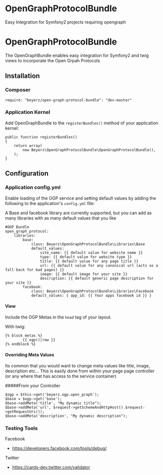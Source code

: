 OpenGraphProtocolBundle
=======================

Easy Integration for Symfony2 projects requiring opengraph

# OpenGraphProtocolBundle

The OpenGraphBundle enables easy integration for Symfony2 and twig views to incorporate the Open Grpah Protocols

## Installation

### Composer

    require: "beyerz/open-graph-protocol-bundle": "dev-master"

### Application Kernel

Add OpenGraphBundle to the `registerBundles()` method of your application kernel:

    public function registerBundles()
    {
        return array(
            new Beyerz\OpenGraphProtocolBundle\OpenGraphProtocolBundle(),
        );
    }

## Configuration

### Application config.yml

Enable loading of the OGP service and setting default values by adding the following to
the application's `config.yml` file:

A Base and facebook library are currently supported, but you can add as many libraries with as many default values
that you like

    #OGP Bundle
    open_graph_protocol:
        libraries:
            base:
                class: Beyerz\OpenGraphProtocolBundle\Libraries\Base
                default_values:
                    site_name: {{ default value for website name }}
                    type: {{ default value for website type }}
                    title: {{ default value for any page title }}
                    url: {{ default value for any canonical url (acts as a fall back for bad pages) }}
                    image: {{ default image for your site }}
                    description: {{ default generic page description for your site }}
            facebook:
                class: Beyerz\OpenGraphProtocolBundle\Libraries\Facebook
                default_values: { app_id: {{ Your apps facebook id }} }

#### View

Include the OGP Metas in the `head` tag of your layout.

With twig:

    {% block metas %}
            {{ ogp()|raw }}
    {% endblock %}

#### Overriding Meta Values

Its common that you would want to change meta values like title, image, description etc...
This is easily done from within your page page controller (or any where that has access to the service container)

#####From your Controller
        
    $ogp = $this->get('beyerz.ogp.open_graph');
    $base = $ogp->get('base');
    $base->addMeta('title', "My dynamic title");
    $base->addMeta('url', $request->getSchemeAndHttpHost().$request->getRequestUri());
    $base->addMeta('description', "My dynamic description");
    
### Testing Tools
Facebook
* https://developers.facebook.com/tools/debug/

Twitter
* https://cards-dev.twitter.com/validator
